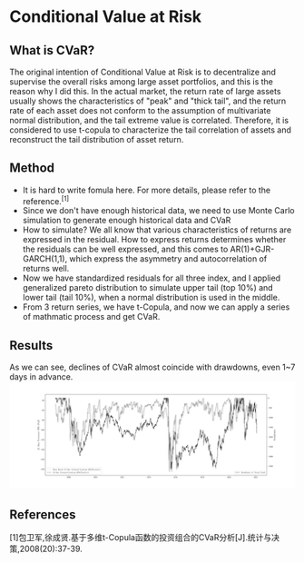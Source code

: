 # Conditional Value at Risk

## What is CVaR? 

The original intention of Conditional Value at Risk is to decentralize and supervise the overall risks among large asset portfolios, and this is the reason why I did this. In the actual market, the return rate of large assets usually shows the characteristics of "peak" and "thick tail", and the return rate of each asset does not conform to the assumption of multivariate normal distribution, and the tail extreme value is correlated. Therefore, it is considered to use t-copula to characterize the tail correlation of assets and reconstruct the tail distribution of asset return.

## Method

- It is hard to write fomula here. For more details, please refer to the reference.<sup>[1]</sup>
- Since we don't have enough historical data, we need to use Monte Carlo simulation to generate enough historical data and CVaR
- How to simulate? We all know that various characteristics of returns are expressed in the residual. How to express returns determines whether the residuals can be well expressed, and this comes to AR(1)+GJR-GARCH(1,1), which express the asymmetry and autocorrelation of returns well.
- Now we have standardized residuals for all three index, and I applied generalized pareto distribution to simulate upper tail (top 10%) and lower tail (tail 10%), when a normal distribution is used in the middle.
- From 3 return series, we have t-Copula, and now we can apply a series of mathmatic process and get CVaR.

## Results

As we can see,  declines of CVaR almost coincide with drawdowns, even 1~7 days in advance.  
![a](https://github.com/Alexandre316/CVaR-of-Chinese-Market/blob/master/Output/WEEKLY_CVaR.png)

## References
[1]包卫军,徐成贤.基于多维t-Copula函数的投资组合的CVaR分析[J].统计与决策,2008(20):37-39.
